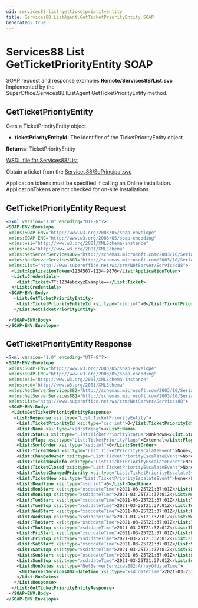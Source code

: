```yaml
---
uid: services88-list-getticketpriorityentity
title: Services88.ListAgent.GetTicketPriorityEntity SOAP
Generated: true
---
```


# Services88 List GetTicketPriorityEntity SOAP

SOAP request and response examples **Remote/Services88/List.svc**
Implemented by the <see cref="M:SuperOffice.Services88.IListAgent.GetTicketPriorityEntity">SuperOffice.Services88.IListAgent.GetTicketPriorityEntity</see> method.

## GetTicketPriorityEntity

Gets a TicketPriorityEntity object.

* **ticketPriorityEntityId:** The identifier of the TicketPriorityEntity object

**Returns:** TicketPriorityEntity


[WSDL file for Services88/List](../Services88-List.md)

Obtain a ticket from the [Services88/SoPrincipal.svc](../SoPrincipal/SoPrincipal.md)

Application tokens must be specified if calling an Online installation. ApplicationTokens are not checked for on-site installations.

## GetTicketPriorityEntity Request

```xml
<?xml version="1.0" encoding="UTF-8"?>
<SOAP-ENV:Envelope
 xmlns:SOAP-ENV="http://www.w3.org/2003/05/soap-envelope"
 xmlns:SOAP-ENC="http://www.w3.org/2003/05/soap-encoding"
 xmlns:xsi="http://www.w3.org/2001/XMLSchema-instance"
 xmlns:xsd="http://www.w3.org/2001/XMLSchema"
 xmlns:NetServerServices882="http://schemas.microsoft.com/2003/10/Serialization/Arrays"
 xmlns:NetServerServices881="http://schemas.microsoft.com/2003/10/Serialization/"
 xmlns:List="http://www.superoffice.net/ws/crm/NetServer/Services88">
  <List:ApplicationToken>1234567-1234-9876</List:ApplicationToken>
  <List:Credentials>
    <List:Ticket>7T:1234abcxyzExample==</List:Ticket>
  </List:Credentials>
 <SOAP-ENV:Body>
   <List:GetTicketPriorityEntity>
    <List:TicketPriorityEntityId xsi:type="xsd:int">0</List:TicketPriorityEntityId>
   </List:GetTicketPriorityEntity>

 </SOAP-ENV:Body>
</SOAP-ENV:Envelope>

```


## GetTicketPriorityEntity Response

```xml
<?xml version="1.0" encoding="UTF-8"?>
<SOAP-ENV:Envelope
 xmlns:SOAP-ENV="http://www.w3.org/2003/05/soap-envelope"
 xmlns:SOAP-ENC="http://www.w3.org/2003/05/soap-encoding"
 xmlns:xsi="http://www.w3.org/2001/XMLSchema-instance"
 xmlns:xsd="http://www.w3.org/2001/XMLSchema"
 xmlns:NetServerServices882="http://schemas.microsoft.com/2003/10/Serialization/Arrays"
 xmlns:NetServerServices881="http://schemas.microsoft.com/2003/10/Serialization/"
 xmlns:List="http://www.superoffice.net/ws/crm/NetServer/Services88">
 <SOAP-ENV:Body>
  <List:GetTicketPriorityEntityResponse>
   <List:Response xsi:type="List:TicketPriorityEntity">
    <List:TicketPriorityId xsi:type="xsd:int">0</List:TicketPriorityId>
    <List:Name xsi:type="xsd:string"></List:Name>
    <List:Status xsi:type="List:TicketPriorityStatus">Unknown</List:Status>
    <List:Flags xsi:type="List:TicketPriorityFlags">External</List:Flags>
    <List:SortOrder xsi:type="xsd:int">0</List:SortOrder>
    <List:TicketRead xsi:type="List:TicketPriorityEscalateEvent">None</List:TicketRead>
    <List:ChangedOwner xsi:type="List:TicketPriorityEscalateEvent">None</List:ChangedOwner>
    <List:TicketNewinfo xsi:type="List:TicketPriorityEscalateEvent">None</List:TicketNewinfo>
    <List:TicketClosed xsi:type="List:TicketPriorityEscalateEvent">None</List:TicketClosed>
    <List:TicketChangedPriority xsi:type="List:TicketPriorityEscalateEvent">None</List:TicketChangedPriority>
    <List:TicketNew xsi:type="List:TicketPriorityEscalateEvent">None</List:TicketNew>
    <List:Deadline xsi:type="xsd:int">0</List:Deadline>
    <List:MonStart xsi:type="xsd:dateTime">2021-03-25T21:37:01Z</List:MonStart>
    <List:MonStop xsi:type="xsd:dateTime">2021-03-25T21:37:01Z</List:MonStop>
    <List:TueStart xsi:type="xsd:dateTime">2021-03-25T21:37:01Z</List:TueStart>
    <List:TueStop xsi:type="xsd:dateTime">2021-03-25T21:37:01Z</List:TueStop>
    <List:WedStart xsi:type="xsd:dateTime">2021-03-25T21:37:01Z</List:WedStart>
    <List:WedStop xsi:type="xsd:dateTime">2021-03-25T21:37:01Z</List:WedStop>
    <List:ThuStart xsi:type="xsd:dateTime">2021-03-25T21:37:01Z</List:ThuStart>
    <List:ThuStop xsi:type="xsd:dateTime">2021-03-25T21:37:01Z</List:ThuStop>
    <List:FriStart xsi:type="xsd:dateTime">2021-03-25T21:37:01Z</List:FriStart>
    <List:FriStop xsi:type="xsd:dateTime">2021-03-25T21:37:01Z</List:FriStop>
    <List:SatStart xsi:type="xsd:dateTime">2021-03-25T21:37:01Z</List:SatStart>
    <List:SatStop xsi:type="xsd:dateTime">2021-03-25T21:37:01Z</List:SatStop>
    <List:SunStart xsi:type="xsd:dateTime">2021-03-25T21:37:01Z</List:SunStart>
    <List:SunStop xsi:type="xsd:dateTime">2021-03-25T21:37:01Z</List:SunStop>
    <List:NonDates xsi:type="NetServerServices882:ArrayOfdateTime">
     <NetServerServices882:dateTime xsi:type="xsd:dateTime">2021-03-25T21:37:01Z</NetServerServices882:dateTime>
    </List:NonDates>
   </List:Response>
  </List:GetTicketPriorityEntityResponse>
 </SOAP-ENV:Body>
</SOAP-ENV:Envelope>

```

